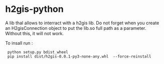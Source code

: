 # h2gis-python

A lib thal allows to interract with a h2gis lib. Do not forget when you create an H2gisConnection object to put the lib.so full path as a parameter. Without this, it will not work.

To insall run :
```
 python setup.py bdist_wheel
 pip install dist/h2gis-0.0.1-py3-none-any.whl  --force-reinstall
```
